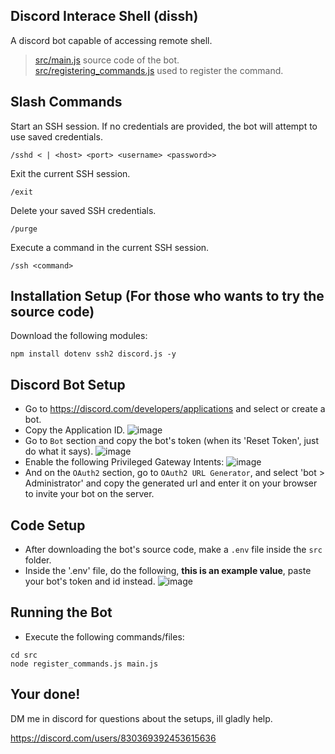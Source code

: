 ## Discord Interace Shell (dissh)
A discord bot capable of accessing remote shell.

> [src/main.js](https://github.com/yuan-miranda/dissh/blob/main/src/main.js) source code of the bot.<br>
> [src/registering_commands.js](https://github.com/yuan-miranda/dissh/blob/main/src/register_commands.js) used to register the command.

## Slash Commands
Start an SSH session. If no credentials are provided, the bot will attempt to use saved credentials.
```
/sshd < | <host> <port> <username> <password>>
```
Exit the current SSH session.
```
/exit
```
Delete your saved SSH credentials.

```
/purge
```
Execute a command in the current SSH session.
```
/ssh <command>
```

## Installation Setup (For those who wants to try the source code)

Download the following modules:
```
npm install dotenv ssh2 discord.js -y
```

## Discord Bot Setup

- Go to https://discord.com/developers/applications and select or create a bot.
- Copy the Application ID.
![image](https://github.com/yuan-miranda/dissh/assets/142481797/dba230d1-a107-4ea1-9340-96404ce52b09)
- Go to `Bot` section and copy the bot's token (when its 'Reset Token', just do what it says).
![image](https://github.com/yuan-miranda/dissh/assets/142481797/5ac4ace5-e070-49ba-8b8b-adf79b2db77f)
- Enable the following Privileged Gateway Intents:
![image](https://github.com/yuan-miranda/dissh/assets/142481797/26160487-d1ff-403f-8e20-b9ce5e3e4160)
- And on the `OAuth2` section, go to `OAuth2 URL Generator`, and select 'bot > Administrator' and copy the generated url and enter it on your browser to invite your bot on the server.

## Code Setup
- After downloading the bot's source code, make a `.env` file inside the `src` folder.
- Inside the '.env' file, do the following, **this is an example value**, paste your bot's token and id instead.
![image](https://github.com/yuan-miranda/dissh/assets/142481797/574e0835-5c4c-490e-81ad-beec5f6c0c1e)

## Running the Bot
- Execute the following commands/files:
```
cd src
node register_commands.js main.js
```

## Your done!
DM me in discord for questions about the setups, ill gladly help.

https://discord.com/users/830369392453615636
